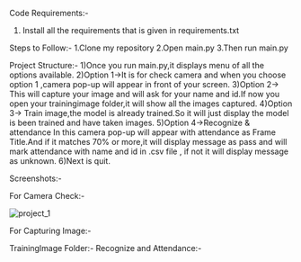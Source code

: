 Code Requirements:-
1. Install all the requirements that is given in requirements.txt



Steps to Follow:-
1.Clone my repository
2.Open main.py
3.Then run main.py 



Project Structure:-
1)Once you run main.py,it displays menu of all the options available.
2)Option 1→It is for check camera and when you choose    option 1 ,camera pop-up will appear in front of your screen.
3)Option 2→ This will capture your image and will ask for your name and id.If now you open your trainingimage folder,it will show all the images captured.
4)Option 3→ Train image,the model is already trained.So it will just display the model is been trained and have taken images.
5)Option 4→Recognize & attendance
    In this camera pop-up will appear with attendance as Frame Title.And if it matches 70% or more,it will display message as pass and will mark attendance with name and id in .csv file , if not it will display message as unknown.
6)Next is quit.


Screenshots:-

For Camera Check:-


![project_1](https://user-images.githubusercontent.com/100351890/170853476-d03cd05c-f7ee-4752-94f0-3e73aa63eb01.JPG)


For Capturing Image:-


TrainingImage Folder:-
Recognize and Attendance:-




